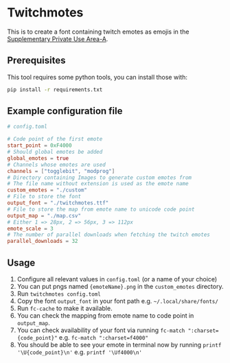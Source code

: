 # Twitchmotes
This is to create a font containing twitch emotes as emojis in the [Supplementary Private Use Area-A](https://en.wikipedia.org/wiki/Private_Use_Areas#PUA-A).

## Prerequisites
This tool requires some python tools, you can install those with:
```sh
pip install -r requirements.txt
```

## Example configuration file
```toml
# config.toml

# Code point of the first emote
start_point = 0xF4000
# Should global emotes be added
global_emotes = true
# Channels whose emotes are used 
channels = ["togglebit", "modprog"]
# Directory containing Images to generate custom emotes from 
# The file name without extension is used as the emote name
custom_emotes = "./custom"
# File to store the font
output_font = "./twitchmotes.ttf"
# File to store the map from emote name to unicode code point
output_map = "./map.csv"
# Either 1 => 28px, 2 => 56px, 3 => 112px
emote_scale = 3
# The number of parallel downloads when fetching the twitch emotes
parallel_downloads = 32
```

## Usage
1. Configure all relevant values in `config.toml` (or a name of your choice)
2. You can put pngs named `{emoteName}.png` in the `custom_emotes` directory.
3. Run `twitchmotes config.toml`
4. Copy the font `output_font` in your font path e.g. `~/.local/share/fonts/`
5. Run `fc-cache` to make it available.
6. You can check the mapping from emote name to code point in `output_map`.
7. You can check availability of your font via running `fc-match ":charset={code_point}"` e.g. `fc-match ":charset=f4000"`
8. You should be able to see your emote in terminal now by running `printf '\U{code_point}\n'` e.g. `printf '\Uf4000\n'`

